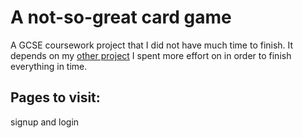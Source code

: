 # A not-so-great card game

A GCSE coursework project that I did not have much time to finish. 
It depends on my [other project](https://github.com/micnekr/db) I spent more effort on in order to finish everything in time.

## Pages to visit:
signup and login
